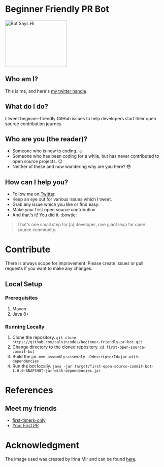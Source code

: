 # Beginner Friendly PR Bot
<img src="bot-animate.gif" alt="Bot Says Hi" width="200" height="150"/>

## Who am I?
This is me, and here's [my twitter handle](https://twitter.com/bgnr_frndly_pr).

## What do I do?
I tweet beginner-friendly GitHub issues to help developers start their open source contribution
journey.

## Who are you (the reader)?
* Someone who is new to coding. :relaxed:
* Someone who has been coding for a while, but has never contributed to open source projects. :relieved:
* Neither of these and now wondering why are you here? :flushed:

## How can I help you?
* Follow me on [Twitter](https://twitter.com/bgnr_frndly_pr).
* Keep an eye out for various issues which I tweet.
* Grab any issue which you like or find easy.
* Make your first open source contribution.
* And that's it! You did it. :bowtie:

> That's one small step for [a] developer, one giant leap for open source community.

# Contribute
There is always scope for improvement. Please create issues or pull requests if you want to make any changes.

## Local Setup
### Prerequisites
1. Maven
2. Java 8+

### Running Locally
1. Clone the repository. `git clone https://github.com/calvincodes/beginner-friendly-pr-bot.git`
2. Change directory to the cloned repository. `cd first-open-source-commit-bot`
3. Build the jar. `mvn assembly:assembly -DdescriptorId=jar-with-dependencies`
4. Run the bot locally. `java -jar target/first-open-source-commit-bot-1.0.0-SNAPSHOT-jar-with-dependencies.jar`

# References
## Meet my friends
* [first-timers-only](https://twitter.com/first_tmrs_only)
* [Your First PR](https://twitter.com/yourfirstpr)

# Acknowledgment
The image used was created by Irina Mir and can be found 
[here](https://dribbble.com/shots/4082720-Bot-Icon#shot-description).
